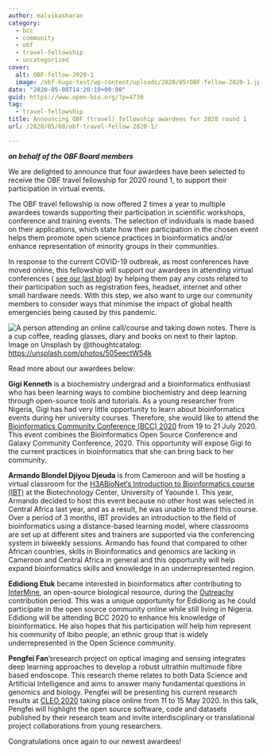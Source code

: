```yaml
---
author: malvikasharan
category:
  - bcc
  - community
  - obf
  - travel-fellowship
  - uncategorized
cover:
  alt: OBF-fellow-2020-1
  image: /obf-hugo-test/wp-content/uploads/2020/05/OBF-fellow-2020-1.jpeg
date: "2020-05-08T14:20:10+00:00"
guid: https://www.open-bio.org/?p=4730
tag:
  - travel-fellowship
title: Announcing OBF (travel) fellowship awardees for 2020 round 1
url: /2020/05/08/obf-travel-fellow-2020-1/

---
```

**_on behalf of the OBF Board members_**

We are delighted to announce that four awardees have been selected to receive the OBF travel fellowship for 2020 round 1, to support their participation in virtual events.

The OBF travel fellowship is now offered 2 times a year to multiple awardees towards supporting their participation in scientific workshops, conference and training events. The selection of individuals is made based on their applications, which state how their participation in the chosen event helps them promote open science practices in bioinformatics and/or enhance representation of minority groups in their communities.

In response to the current COVID-19 outbreak, as most conferences have moved online, this fellowship will support our awardees in attending virtual conferences ( [see our last blog](/obf-hugo-test/2020/03/13/obf-travel-fellowships-update-in-light-of-the-coronavirus-covid-19-%ef%bb%bf/)) by helping them pay any costs related to their participation such as registration fees, headset, internet and other small hardware needs. With this step, we also want to urge our community members to consider ways that minimise the impact of global health emergencies being caused by this pandemic.

![A person attending an online call/course and taking down notes. There is a cup coffee, reading glasses, diary and books on next to their laptop.](/obf-hugo-test/wp/wp-content/uploads/2020/05/OBF-fellow-2020-1-1024x683.jpeg)Image on Unsplash by @thoughtcatalog: https://unsplash.com/photos/505eectW54k

Read more about our awardees below:

**Gigi Kenneth** is a biochemistry undergrad and a bioinformatics enthusiast who has been learning ways to combine biochemistry and deep learning through open-source tools and tutorials. As a young researcher from Nigeria, Gigi has had very little opportunity to learn about bioinformatics events during her university courses. Therefore, she would like to attend the [Bioinformatics Community Conference (BCC) 2020](https://bcc2020.github.io/) from 19 to 21 July 2020. This event combines the Bioinformatics Open Source Conference and Galaxy Community Conference, 2020. This opportunity will expose Gigi to the current practices in bioinformatics that she can bring back to her community.

**Armando Blondel Djiyou Djeuda** is from Cameroon and will be hosting a virtual classroom for the [H3ABioNet‘s Introduction to Bioinformatics course (IBT)](https://h3abionet.org/categories/training/introduction-to-bioinformatics-training-2020) at the Biotechnology Center, University of Yaounde I. This year, Armando decided to host this event because no other host was selected in Central Africa last year, and as a result, he was unable to attend this course. Over a period of 3 months, IBT provides an introduction to the field of bioinformatics using a distance-based learning model, where classrooms are set up at different sites and trainers are supported via the conferencing system in biweekly sessions. Armando has found that compared to other African countries, skills in Bioinformatics and genomics are lacking in Cameroon and Central Africa in general and this opportunity will help expand bioinformatics skills and knowledge in an underrepresented region.

**Edidiong Etuk** became interested in bioinformatics after contributing to [InterMine](http://intermine.org/), an open-source biological resource, during the [Outreachy](https://www.outreachy.org/) contribution period. This was a unique opportunity for Edidiong as he could participate in the open source community online while still living in Nigeria. Edidiong will be attending BCC 2020 to enhance his knowledge of bioinformatics. He also hopes that his participation will help him represent his community of Ibibo people, an ethnic group that is widely underrepresented in the Open Science community.

**Pengfei Fan**’sresearch project on optical imaging and sensing integrates deep learning approaches to develop a robust ultrathin multimode fibre based endoscope. This research theme relates to both Data Science and Artificial Intelligence and aims to answer many fundamental questions in genomics and biology. Pengfei will be presenting his current research results at [CLEO 2020](https://www.cleoconference.org/home/) taking place online from 11 to 15 May 2020. In this talk, Pengfei will highlight the open source software, code and datasets published by their research team and invite interdisciplinary or translational project collaborations from young researchers.

Congratulations once again to our newest awardees!

